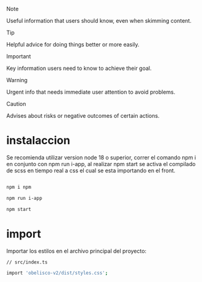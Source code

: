 
> [!NOTE]
> Useful information that users should know, even when skimming content.

> [!TIP]
> Helpful advice for doing things better or more easily.

> [!IMPORTANT]
> Key information users need to know to achieve their goal.

> [!WARNING]
> Urgent info that needs immediate user attention to avoid problems.

> [!CAUTION]
> Advises about risks or negative outcomes of certain actions.

# instalaccion

Se recomienda utilizar version node 18 o superior, correr el comando npm i en conjunto con npm run i-app, al realizar npm start se activa el compilado de scss en tiempo real a css el cual se esta importando en el front.

```sh

npm i npm 

npm run i-app

npm start

```


# import

Importar los estilos en el archivo principal del proyecto:

```sh
// src/index.ts

import 'obelisco-v2/dist/styles.css';
```
